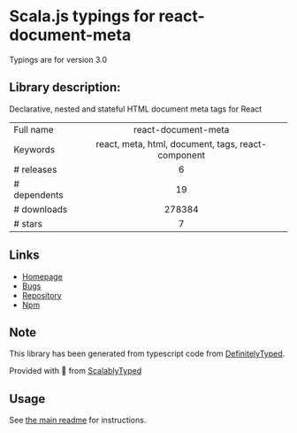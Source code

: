 
# Scala.js typings for react-document-meta

Typings are for version 3.0

## Library description:
Declarative, nested and stateful HTML document meta tags for React

|                    |                 |
| ------------------ | :-------------: |
| Full name          | react-document-meta |
| Keywords           | react, meta, html, document, tags, react-component |
| # releases         | 6 |
| # dependents       | 19 |
| # downloads        | 278384 |
| # stars            | 7 |

## Links
- [Homepage](https://github.com/kodyl/react-document-meta#readme)
- [Bugs](https://github.com/kodyl/react-document-meta/issues)
- [Repository](https://github.com/kodyl/react-document-meta)
- [Npm](https://www.npmjs.com/package/react-document-meta)
    


## Note
This library has been generated from typescript code from [DefinitelyTyped](https://definitelytyped.org).

Provided with :purple_heart: from [ScalablyTyped](https://github.com/oyvindberg/ScalablyTyped)

## Usage
See [the main readme](../../readme.md) for instructions.


